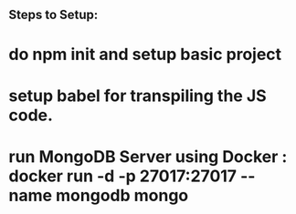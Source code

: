 ## Steps to Setup:
# do npm init and setup basic project
# setup babel for transpiling the JS code.
# run MongoDB Server using Docker : docker run -d -p 27017:27017 --name mongodb mongo

